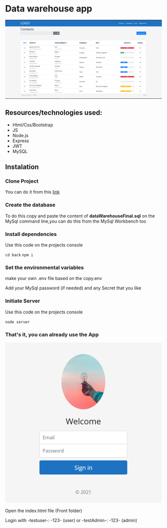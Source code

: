 



<h1> Data warehouse app  </h1>

![exampleimg](https://raw.githubusercontent.com/Agusmac/DataWarehouse/master/Examples/ExampleImg.png)


<h2> Resources/technologies used:</h2>
<ul>
<li>Html/Css/Bootstrap</li>
<li>JS</li>
<li>Node.js</li>
<li>Express</li>
<li>JWT</li>
<li>MySQL</li>
</ul>

<h2>Instalation</h2>
<h3>Clone Project</h3>
<p>You can do it from this <a href="https://github.com/Agusmac/dataWarehouseTesting">link</a></p>
<h3>Create the database</h3>
<p>To do this copy and paste the content of <strong>dataWarehouseFinal.sql</strong> on the MySql command line,you can do this from the MySql Workbench too</p>
<h3>Install dependencies</h3>
<p>Use this code on the projects console</p>
<code>cd back</code>
<code>npm i</code>
<h3>Set the environmental variables</h3>
<p>make your own .env file based on the copy.env</p>
<p>Add your MySql password (if needed) and any Secret that you like</p>
<h3>Initiate Server</h3>
<p>Use this code on the projects console</p>
<code>node server</code>


<h3>That's it, you can already use the App</h3>


![img2](https://raw.githubusercontent.com/Agusmac/DataWarehouse/master/Examples/ExampleImg2.png)

<p>Open the index.html file (Front folder) </p>
<p>Login with -testuser-: -123- (user) or -testAdmin-: -123- (admin)</p>

